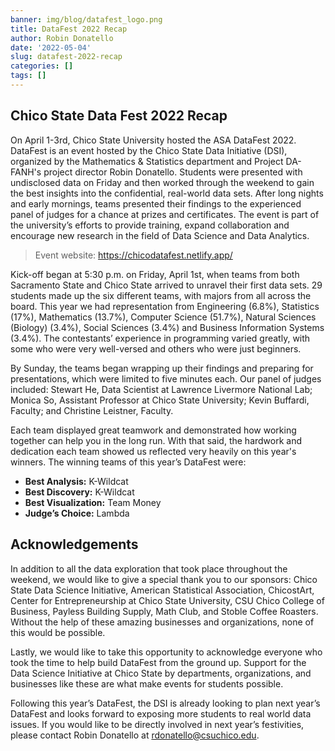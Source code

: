 ```yaml
---
banner: img/blog/datafest_logo.png
title: DataFest 2022 Recap
author: Robin Donatello
date: '2022-05-04'
slug: datafest-2022-recap
categories: []
tags: []
---
```



## Chico State Data Fest 2022 Recap

On April 1-3rd, Chico State University hosted the ASA DataFest 2022. DataFest is an event hosted by the Chico State Data Initiative (DSI), organized by the Mathematics & Statistics department and Project DA-FANH's project director Robin Donatello. Students were presented with undisclosed data on Friday and then worked through the weekend to gain the best insights into the confidential, real-world data sets. After long nights and early mornings, teams presented their findings to the experienced panel of judges for a chance at prizes and certificates. The event is part of the university’s efforts to provide training, expand collaboration and encourage new research in the field of Data Science and Data Analytics.

> Event website: https://chicodatafest.netlify.app/

Kick-off began at 5:30 p.m. on Friday, April 1st, when teams from both Sacramento State and Chico State arrived to unravel their first data sets. 29 students made up the six different teams, with majors from all across the board. This year we had representation from Engineering (6.8%), Statistics (17%), Mathematics (13.7%), Computer Science (51.7%), Natural Sciences (Biology) (3.4%), Social Sciences (3.4%) and Business Information Systems (3.4%). The contestants’ experience in programming varied greatly, with some who were very well-versed and others who were just beginners.


By Sunday, the teams began wrapping up their findings and preparing for presentations, which were limited to five minutes each. Our panel of judges included: Stewart He, Data Scientist at Lawrence Livermore National Lab; Monica So, Assistant Professor at Chico State University; Kevin Buffardi, Faculty; and Christine Leistner, Faculty. 


Each team displayed great teamwork and demonstrated how working together can help you in the long run. With that said, the hardwork and dedication each team showed us reflected very heavily on this year's winners. The winning teams of this year’s DataFest were:


* **Best Analysis:** K-Wildcat
* **Best Discovery:** K-Wildcat
* **Best Visualization:** Team Money
* **Judge’s Choice:** Lambda


## Acknowledgements

In addition to all the data exploration that took place throughout the weekend, we would like to give a special thank you to our sponsors: Chico State Data Science Initiative, American Statistical Association, ChicostArt, Center for Entrepreneurship at Chico State University, CSU Chico College of Business, Payless Building Supply, Math Club, and Stoble Coffee Roasters. Without the help of these amazing businesses and organizations, none of this would be possible. 


Lastly, we would like to take this opportunity to acknowledge everyone who took the time to help build DataFest from the ground up. Support for the Data Science Initiative at Chico State by departments, organizations, and businesses like these are what make events for students possible. 


Following this year’s DataFest, the DSI is already looking to plan next year’s DataFest and looks forward to exposing more students to real world data issues. If you would like to be directly involved in next year’s festivities, please contact Robin Donatello at [rdonatello@csuchico.edu](mailto:rdonatello@csuchico.edu).

